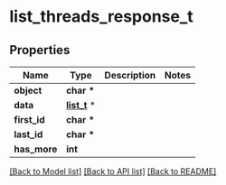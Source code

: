 # list_threads_response_t

## Properties
Name | Type | Description | Notes
------------ | ------------- | ------------- | -------------
**object** | **char \*** |  | 
**data** | [**list_t**](thread_object.md) \* |  | 
**first_id** | **char \*** |  | 
**last_id** | **char \*** |  | 
**has_more** | **int** |  | 

[[Back to Model list]](../README.md#documentation-for-models) [[Back to API list]](../README.md#documentation-for-api-endpoints) [[Back to README]](../README.md)


